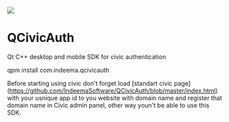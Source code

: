 ![](https://github.com/IndeemaSoftware/SmartLock/blob/Assets/indeema_logo.jpg?raw=true)
# QCivicAuth
Qt C++ desktop and mobile SDK for civic authentication

qpm install com.indeema.qcivicauth

Before starting using civic don't forget load [standart civic page] (https://github.com/IndeemaSoftware/QCivicAuth/blob/master/index.html) with your usnique app id to you website with domain name and register that domain name in Civic admin panel, other way youn't be able to use this SDK.

